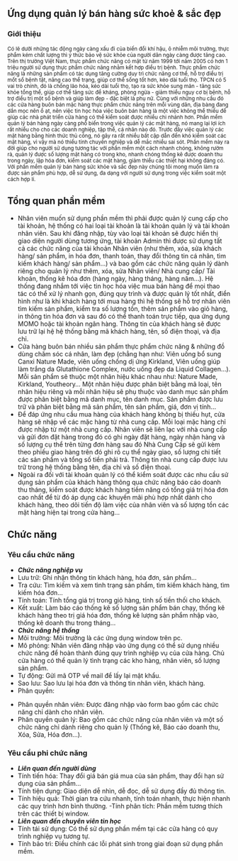 ## Ứng dụng quản lý bán hàng sức khoẻ & sắc đẹp
### Giới thiệu
<sub>Có lẽ dưỡi những tác động ngày càng xấu đi của biến đổi khí hậu, ô nhiễm môi trường, thực phẩm kém chất lượng thì ý thức bảo vệ sức khỏe của người dân ngày càng được tăng cao. Trên thị trường Việt Nam, thực phẩm chức năng có mặt từ năm 1999 tới năm 2005 có hơn 1 triệu người sử dụng thực phẩm chức năng nhằm kết hợp điều trị bệnh.
Thực phẩm chức năng là những sản phẩm có tác dụng tăng cường duy trì chức năng cơ thể, hỗ trợ điều trị mốt số bệnh tật, nâng cao thể trạng, giúp cơ thể sống tốt hơn, kéo dài tuổi thọ. TPCN có 5 vai trò chính, đó là chống lão hóa, kéo dài tuổi thọ, tạo ra sức khỏe sung mãn - tăng sức khỏe tổng thể, giúp cơ thể tăng sức đề kháng, phòng ngừa - giảm thiểu nguy cơ bị bệnh, hỗ trợ điều trị một số bệnh và giúp làm đẹp - đặc biệt là phụ nữ.
 </sub>
<sub>Cùng với những nhu cầu đó các cửa hàng buôn bán mặc hàng thực phẩm chức năng trên mỗi vùng dân, địa bàng đang dần mọc nên ồ ạt, nên việc tin học hóa việc buôn bán hàng là một việc không thể thiếu để giúp các nhà phát triển cửa hàng có thể kiểm soát được nhiều chi nhánh hơn. Phần mềm quản lý bán hàng ngày càng phổ biến trong việc quản lý các mặt hàng, nó mang lại lợi ích rất nhiều cho cho các doanh nghiệp, tập thể, cá nhân nào đó. Trước đây việc quản lý các mặt hàng bằng hình thức thủ công, nó gây ra rất nhiều bất cập dẫn đến khó kiểm soát các mặt hàng, vì vậy mà nó thiếu tính chuyên nghiệp và dễ mắc nhiều sai sót. Phần mềm này ra đời giúp cho người sử dụng tương tác với phần mềm một cách nhanh chóng, không rườm rà, quản lý được số lượng mặt hàng có trong kho, nhanh chóng thống kê được doanh thu trong ngày, lập hóa đơn, kiểm soát các mặt hàng, giảm thiểu các thiệt hại không đáng có. Với phần mềm quản lý bán hàng sức khỏe và sắc đẹp này chúng tôi mong muốn làm ra được sản phẩm phù hợp, dễ sử dụng, đa dạng với người sử dụng trong việc kiểm soát một cách hợp lí.
</sub>
## Tổng quan phần mềm 

- Nhân viên muốn sử dụng phần mềm thì phải được quản lý cung cấp cho tài khoản, hệ thống có hai loại tài khoản là tài khoản quản lý và tài khoản nhân viên. Sau khi đăng nhập, tùy vào loại tài khoản sẽ được hiển thị giao diện người dùng tương ứng, tài khoản Admin thì được sử dụng tất cả các chức năng của tài khoản Nhân viên (như thêm, xóa, sửa khách hàng/ sản phẩm, in hóa đơn, thanh toán, thay đổi thông tin cá nhân, tìm kiếm khách hàng/ sản phẩm…) và bao gồm các chức năng quản lý dành riêng cho quản lý như thêm, xóa, sửa Nhân viên/ Nhà cung cấp/ Tài khoản, thống kê hóa đơn (hàng ngày, hàng tháng, hàng năm…).
​Hệ thống đang nhắm tới việc tin học hóa việc mua bán hàng để mọi thao tác có thể xử lý nhanh gọn, đúng quy trình và được quản lý tốt nhất, điển hình như là khi khách hàng tới mua hàng thì hệ thống sẽ hỗ trợ nhân viên tìm kiếm sản phẩm, kiểm tra số lượng tồn, thêm sản phẩm vào giỏ hàng, in thông tin hóa đơn và sau đó có thể thanh toán trực tiếp, qua ứng dụng MOMO hoặc tài khoản ngân hàng. Thông tin của khách hàng sẽ được lưu trữ lại hệ hệ thống bằng mã khách hàng, tên, số điện thoại, và địa chỉ.
- ​Cửa hàng buôn bán nhiều sản phẩm thực phẩm chức năng & những đồ dùng chăm sóc cá nhân, làm đẹp (chẳng hạn như: Viên uống bổ sung Canxi Nature Made, viên uống chống dị ứng Kirkland, Viên uống giúp làm trắng da Glutathione Complex, nước uống đẹp da Liquid Collagen…). Mỗi sản phẩm sẽ thuộc một nhãn hiệu khác nhau như: Nature Made, Kirkland, Youtheory… Một nhãn hiệu được phân biệt bằng mã loại, tên nhãn hiệu riêng và mỗi nhãn hiệu sẽ phụ thuộc vào danh mục sản phẩm được phân biệt bằng mã danh mục, tên danh mục. Sản phẩm được lưu trữ và phân biệt bằng mã sản phẩm, tên sản phẩm, giá, đơn vị tính…
- ​Để đáp ứng nhu cầu mua hàng của khách hàng không bị thiếu hụt, cửa hàng sẽ nhập về các mặc hàng từ nhà cung cấp. Mỗi loại mặc hàng chỉ được nhập từ một nhà cung cấp. Nhân viên sẽ liên lạc với nhà cung cấp và gửi đơn đặt hàng trong đó có ghi ngày đặt hàng, ngày nhận hàng và số lượng cụ thể trên từng đơn hàng sau đó Nhà Cung Cấp sẽ gửi kèm theo phiếu giao hàng trên đó ghi rõ cụ thể ngày giao, số lượng chi tiết các sản phẩm và tổng số tiền phải trả. Thông tin nhà cung cấp được lưu trữ trong hệ thống bằng tên, địa chỉ và số điện thoại.
- ​Ngoài ra đối với tài khoản quản lý có thể kiểm soát được các nhu cầu sử dụng sản phẩm của khách hàng thông qua chức năng báo cáo doanh thu tháng, kiểm soát được khách hàng tiềm năng có tổng giá trị hóa đơn cao nhất để từ đó áp dụng các khuyến mãi phù hợp nhất dành cho khách hàng, theo dõi tiến độ làm việc của nhân viên và số lượng tồn các mặt hàng hiện tại trong cửa hàng…

## Chức năng
### Yêu cầu chức năng
- ***Chức năng nghiệp vụ***
- Lưu trữ: Ghi nhận thông tin khách hàng, hóa đơn, sản phẩm…
- Tra cứu: Tìm kiếm và xem tình trạng sản phẩm, tìm kiếm khách hàng, tìm kiếm hóa đơn…
- Tính toán: Tính tổng giá trị trong giỏ hàng, tính số tiền thối cho khách.
- Kết xuất: Làm báo cáo thống kê số lượng sản phẩm bán chạy, thống kê khách hàng theo trị giá hóa đơn, thống kê lượng sản phẩm nhập vào, thống kê doanh thu trong tháng…
- ***Chức năng hệ thống***
- Môi trường: Môi trường là các ứng dụng window trên pc.
- Mô phỏng: Nhân viên đăng nhập vào ứng dụng có thể sử dụng nhiều chức năng để hoàn thành đúng quy trình nghiệp vụ của cửa hàng. Chủ cửa hàng có thể quản lý tình trạng các kho hàng, nhân viên, số lượng sản phẩm.
- Tự động: Gửi mã OTP về mail để lấy lại mật khẩu.
- Sao lưu: Sao lưu lại hóa đơn và thông tin nhân viên, khách hàng.
- Phân quyền:
+ Phân quyền nhân viên: Được đăng nhập vào form bao gồm các chức năng chỉ dành cho nhân viên.
+ Phân quyền quản lý: Bao gồm các chức năng của nhân viên và một số chức năng chỉ dành riêng cho quản lý (Thống kê, Báo cáo doanh thu, Xóa, Sửa, Hóa đơn…).
### Yêu cầu phi chức năng
- ***Liên quan đến người dùng***
- Tính tiến hóa: Thay đổi giá bán giá mua của sản phẩm, thay đổi hạn sử dụng của sản phẩm…
- Tính tiện dụng: Giao diện dễ nhìn, dễ đọc, dễ sử dụng đầy đủ thông tin.
- Tính hiệu quả: Thời gian tra cứu nhanh, tính toán nhanh, thực hiện nhanh các quy trình hơn bình thường.
-Tính phân tích: Phần mềm tương thích trên các thiết bị window.
- ***Liên quan đến chuyên viên tin học***
- Tính tái sử dụng: Có thể sử dụng phần mềm tại các cửa hàng có quy trình nghiệp vụ tương tự.
- Tính bảo trì: Điều chỉnh các lỗi phát sinh trong giai đoạn sử dụng phần mềm.
